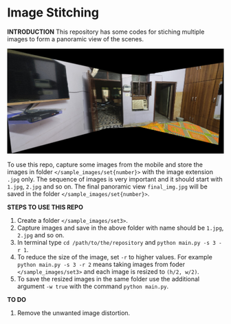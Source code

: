 # Image Stitching

**INTRODUCTION**
This repository has some codes for stiching multiple images to form a panoramic view of the scenes. 

<p align="center">
  <img src="/sample_images/set1/final_img.jpg" />
</p>

To use this repo, capture some images from the mobile and store the images in folder `</sample_images/set{number}>` with the image extension `.jpg` only. The sequence of images is very important and it should start with `1.jpg`, `2.jpg` and so on. The final panoramic view `final_img.jpg` will be saved in the folder `</sample_images/set{number}>`. 



**STEPS TO USE THIS REPO**
1. Create a folder `</sample_images/set3>`.
2. Capture images and save in the above folder with name should be `1.jpg`, `2.jpg` and so on.
3. In terminal type `cd /path/to/the/repository` and `python main.py -s 3 -r 1`.
4. To reduce the size of the image, set `-r` to higher values. 
For example  `python main.py -s 3 -r 2` means taking images from foder `</sample_images/set3>` and each image is resized to `(h/2, w/2)`.
5. To save the resized images in the same folder use the additional argument `-w true` with the command `python main.py`.




**TO DO**
1. Remove the unwanted image distortion.


